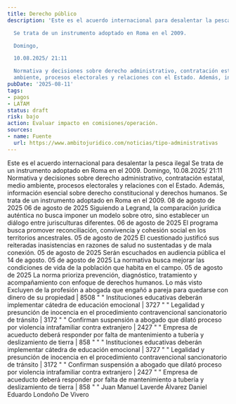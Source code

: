 ```yaml
---
title: Derecho público
description: 'Este es el acuerdo internacional para desalentar la pesca ilegal

  Se trata de un instrumento adoptado en Roma en el 2009.

  Domingo,

  10.08.2025/ 21:11

  Normativa y decisiones sobre derecho administrativo, contratación estatal, medio
  ambiente, procesos electorales y relaciones con el Estado. Además, info...'
pubDate: '2025-08-11'
tags:
- pagos
- LATAM
status: draft
risk: bajo
action: Evaluar impacto en comisiones/operación.
sources:
- name: Fuente
  url: https://www.ambitojuridico.com/noticias/tipo-administrativas
---
```

Este es el acuerdo internacional para desalentar la pesca ilegal
Se trata de un instrumento adoptado en Roma en el 2009.
Domingo,
10.08.2025/ 21:11
Normativa y decisiones sobre derecho administrativo, contratación estatal, medio ambiente, procesos electorales y relaciones con el Estado. Además, información esencial sobre derecho constitucional y derechos humanos.
Se trata de un instrumento adoptado en Roma en el 2009.
08 de agosto de 2025
06 de agosto de 2025
Siguiendo a Legrand, la comparación jurídica auténtica no busca imponer un modelo sobre otro, sino establecer un diálogo entre jurisculturas diferentes.
06 de agosto de 2025
El programa busca promover reconciliación, convivencia y cohesión social en los territorios ancestrales.
05 de agosto de 2025
El cuestionado justificó sus reiteradas inasistencias en razones de salud no sustentadas y de mala conexión.
05 de agosto de 2025
Serán escuchados en audiencia pública el 14 de agosto.
05 de agosto de 2025
La normativa busca mejorar las condiciones de vida de la población que habita en el campo.
05 de agosto de 2025
La norma prioriza prevención, diagnóstico, tratamiento y acompañamiento con enfoque de derechos humanos.
Lo más visto
Excluyen de la profesión a abogada que engañó a pareja para quedarse con dinero de su propiedad | 8508 "
" Instituciones educativas deberán implementar cátedra de educación emocional | 3727 "
" Legalidad y presunción de inocencia en el procedimiento contravencional sancionatorio de tránsito | 3172 "
" Confirman suspensión a abogado que dilató proceso por violencia intrafamiliar contra extranjero | 2427 "
" Empresa de acueducto deberá responder por falta de mantenimiento a tubería y deslizamiento de tierra | 858 "
"
" Instituciones educativas deberán implementar cátedra de educación emocional | 3727 "
" Legalidad y presunción de inocencia en el procedimiento contravencional sancionatorio de tránsito | 3172 "
" Confirman suspensión a abogado que dilató proceso por violencia intrafamiliar contra extranjero | 2427 "
" Empresa de acueducto deberá responder por falta de mantenimiento a tubería y deslizamiento de tierra | 858 "
"
Juan Manuel Laverde Álvarez
Daniel Eduardo Londoño De Vivero